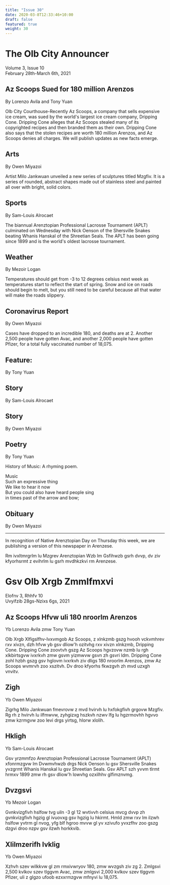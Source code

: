```yaml
---
title: "Issue 30"
date: 2020-03-8T12:33:46+10:00
draft: false
featured: true
weight: 30
---
```


# The Olb City Announcer    
Volume 3, Issue 10    
February 28th-March 6th, 2021    

## Az Scoops Sued for 180 million Arenzos
By Lorenzo Avila and Tony Yuan

Olb City Courthouse-Recently Az Scoops, a company that sells expensive ice cream, was sued by the world's largest ice cream company, Dripping Cone. Dripping Cone alleges that Az Scoops stealed many of its copyrighted recipes and then branded them as their own. Dripping Cone also says that the stolen recipes are worth 180 million Arenzos, and Az Scoops denies all charges. We will publish updates as new facts emerge.

## Arts
By Owen Miyazoi

Artist Milo Jankwuan unveiled a new series of sculptures titled Mzgfiv. It is a series of rounded, abstract shapes made out of stainless steel and painted all over with bright, solid colors.

## Sports
By Sam-Louis Alrocaet

The biannual Arenztopian Professional Lacrosse Tournament (APLT) culminated on Wednesday with Nick Oenson of the Shersville Snakes beating Whanis Hanskal of the Shreetian Seals. The APLT has been going since 1899 and is the world's oldest lacrosse tournament.

## Weather
By Mezoir Logan

Temperatures should get from -3 to 12 degrees celsius next week as temperatures start to reflect the start of spring. Snow and ice on roads should begin to melt, but you still need to be careful because all that water will make the roads slippery.

## Coronavirus Report
By Owen Miyazoi

Cases have dropped to an incredible 180, and deaths are at 2. Another 2,500 people have gotten Avac, and another 2,000 people have gotten Pfizer, for a total fully vaccinated number of 18,075.

## Feature: 
By Tony Yuan



## Story
By Sam-Louis Alrocaet



## Story
By Owen Miyazoi



## Poetry
By Tony Yuan

History of Music: A rhyming poem.

Music    
Such an expressive thing    
We like to hear it now    
But you could also have heard people sing    
in times past of the arrow and bow;    

## Obituary
By Owen Miyazoi



---
In recognition of Native Arenztopian Day on Thursday this week, we are publishing a version of this newspaper in Arenzese.

Rm ivxltmrgrlm lu Mzgrev Arenztopian Wzb lm Gsfihwzb gsrh dvvp, dv ziv kfyorhsrmt z evihrlm lu gsrh mvdhkzkvi rm Arenzese.

# Gsv Olb Xrgb Zmmlfmxvi    
Elofnv 3, Rhhfv 10    
Uvyifzib 28gs-Nzixs 6gs, 2021    

## Az Scoops Hfvw uli 180 nroorlm Arenzos
Yb Lorenzo Avila zmw Tony Yuan

Olb Xrgb Xlfigslfhv-Ivxvmgob Az Scoops, z xlnkzmb gszg hvooh vckvmhrev rxv xivzn, dzh hfvw yb gsv dliow'h ozitvhg rxv xivzn xlnkzmb, Dripping Cone. Dripping Cone zoovtvh gszg Az Scoops hgvzovw nzmb lu rgh xlkbirtsgvw ivxrkvh zmw gsvm yizmwvw gsvn zh gsvri ldm. Dripping Cone zohl hzbh gszg gsv hglovm ivxrkvh ziv dligs 180 nroorlm Arenzos, zmw Az Scoops wvmrvh zoo xszitvh. Dv droo kfyorhs fkwzgvh zh mvd uzxgh vnvitv.

## Zigh
Yb Owen Miyazoi

Zigrhg Milo Jankwuan fmevrovw z mvd hvirvh lu hxfokgfivh grgovw Mzgfiv. Rg rh z hvirvh lu ilfmwvw, zyhgizxg hszkvh nzwv lfg lu hgzrmovhh hgvvo zmw kzrmgvw zoo levi drgs yirtsg, hlorw xlolih.

## Hkligh 
Yb Sam-Louis Alrocaet

Gsv yrzmmfzo Arenztopian Professional Lacrosse Tournament (APLT) xfonrmzgvw lm Dvwmvhwzb drgs Nick Oenson lu gsv Shersville Snakes yvzgrmt Whanis Hanskal lu gsv Shreetian Seals. Gsv APLT szh yvvm tlrmt hrmxv 1899 zmw rh gsv dliow'h lowvhg ozxilhhv glfimznvmg.

## Dvzgsvi
Yb Mezoir Logan

Gvnkvizgfivh hslfow tvg uiln -3 gl 12 wvtivvh celsius mvcg dvvp zh gvnkvizgfivh hgzig gl ivuovxg gsv hgzig lu hkirmt. Hmld zmw rxv lm ilzwh hslfow yvtrm gl nvog, yfg blf hgroo mvvw gl yv xzivufo yvxzfhv zoo gszg dzgvi droo nzpv gsv ilzwh horkkvib.

## Xlilmzerifh Ivklig
Yb Owen Miyazoi

Xzhvh szev wilkkvw gl zm rmxivwryov 180, zmw wvzgsh ziv zg 2. Zmlgsvi 2,500 kvlkov szev tlggvm Avac, zmw zmlgsvi 2,000 kvlkov szev tlggvm Pfizer, uli z glgzo ufoob ezxxrmzgvw mfnyvi lu 18,075.
